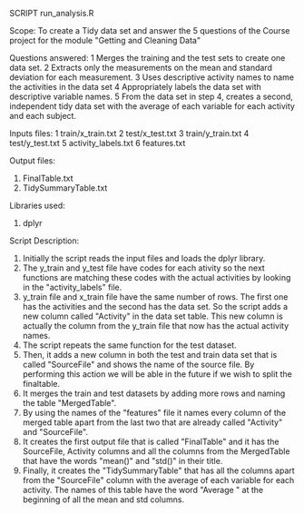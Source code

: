 SCRIPT run_analysis.R

Scope: To create a Tidy data set and answer the 5 questions of the Course project for the module "Getting and Cleaning Data"

Questions answered:
1 Merges the training and the test sets to create one data set.
2 Extracts only the measurements on the mean and standard deviation for each measurement. 
3 Uses descriptive activity names to name the activities in the data set
4 Appropriately labels the data set with descriptive variable names. 
5 From the data set in step 4, creates a second, independent tidy data set with the average of each variable for each activity and each subject.

Inputs files:
1 train/x_train.txt
2 test/x_test.txt
3 train/y_train.txt
4 test/y_test.txt
5 activity_labels.txt
6 features.txt

Output files:
1. FinalTable.txt
2. TidySummaryTable.txt

Libraries used:
1. dplyr

Script Description:
1. Initially the script reads the input files and loads the dplyr library.
2. The y_train and y_test file have codes for each ativity so the next functions are matching these codes with the actual activities by looking in the "activity_labels" file.
3. y_train file and x_train file have the same number of rows. The first one has the activities and the second has the data set. So the script adds a new column called "Activity" 
in the data set table. This new column is actually the column from the y_train file that now has the actual activity names.
4. The script repeats the same function for the test dataset.
5. Then, it adds a new column in both the test and train data set that is called "SourceFile" and shows the name of the source file. 
By performing this action we will be able in the future if we wish to split the finaltable.
6. It merges the train and test datasets by adding more rows and naming the table "MergedTable".
7. By using the names of the "features" file it names every column of the merged table apart from the last two that are already called "Activity" and "SourceFile".
8. It creates the first output file that is called "FinalTable" and it has the SourceFile, Activity columns and all the columns from the MergedTable
that have the words "mean()" and "std()" in their title.
9. Finally, it creates the "TidySummaryTable" that has all the columns apart from the "SourceFile" column with the average of each variable for each activity.
The names of this table have the word "Average " at the beginning of all the mean and std columns.

